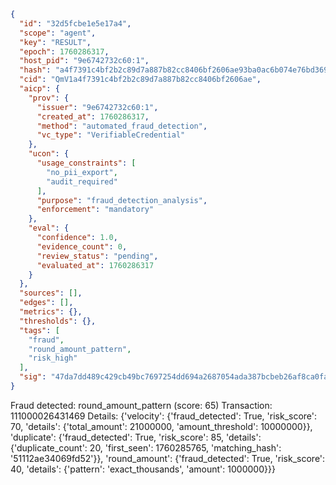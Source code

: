 ```json
{
  "id": "32d5fcbe1e5e17a4",
  "scope": "agent",
  "key": "RESULT",
  "epoch": 1760286317,
  "host_pid": "9e6742732c60:1",
  "hash": "a4f7391c4bf2b2c89d7a887b82cc8406bf2606ae93ba0ac6b074e76bd369cec5",
  "cid": "QmV1a4f7391c4bf2b2c89d7a887b82cc8406bf2606ae",
  "aicp": {
    "prov": {
      "issuer": "9e6742732c60:1",
      "created_at": 1760286317,
      "method": "automated_fraud_detection",
      "vc_type": "VerifiableCredential"
    },
    "ucon": {
      "usage_constraints": [
        "no_pii_export",
        "audit_required"
      ],
      "purpose": "fraud_detection_analysis",
      "enforcement": "mandatory"
    },
    "eval": {
      "confidence": 1.0,
      "evidence_count": 0,
      "review_status": "pending",
      "evaluated_at": 1760286317
    }
  },
  "sources": [],
  "edges": [],
  "metrics": {},
  "thresholds": {},
  "tags": [
    "fraud",
    "round_amount_pattern",
    "risk_high"
  ],
  "sig": "47da7dd489c429cb49bc7697254dd694a2687054ada387bcbeb26af8ca0fad63"
}
```

Fraud detected: round_amount_pattern (score: 65)
Transaction: 111000026431469
Details: {'velocity': {'fraud_detected': True, 'risk_score': 70, 'details': {'total_amount': 21000000, 'amount_threshold': 10000000}}, 'duplicate': {'fraud_detected': True, 'risk_score': 85, 'details': {'duplicate_count': 20, 'first_seen': 1760285765, 'matching_hash': '51112ae34069fd52'}}, 'round_amount': {'fraud_detected': True, 'risk_score': 40, 'details': {'pattern': 'exact_thousands', 'amount': 1000000}}}